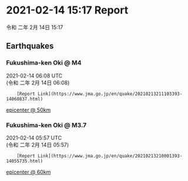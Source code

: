 # 2021-02-14 15:17 Report
令和 二年 2月 14日 15:17

## Earthquakes
### Fukushima-ken Oki @ M4
2021-02-14 06:08 UTC  
        (令和 二年 2月 14日 06:08)
  
        [Report Link](https://www.jma.go.jp/en/quake/20210213211103393-14060837.html)  
[epicenter @ 50km](https://www.google.com/maps/place/37°36'00%22+141°36'00%22/@37.6,141.6,17z/data=!3m1!4b1!4m5!3m4!1s0x0:0x0!8m2!3d37.6!4d141.6)
### Fukushima-ken Oki @ M3.7
2021-02-14 05:57 UTC  
        (令和 二年 2月 14日 05:57)
  
        [Report Link](https://www.jma.go.jp/en/quake/20210213210001393-14055735.html)  
[epicenter @ 60km](https://www.google.com/maps/place/37°36'00%22+141°36'00%22/@37.6,141.6,17z/data=!3m1!4b1!4m5!3m4!1s0x0:0x0!8m2!3d37.6!4d141.6)